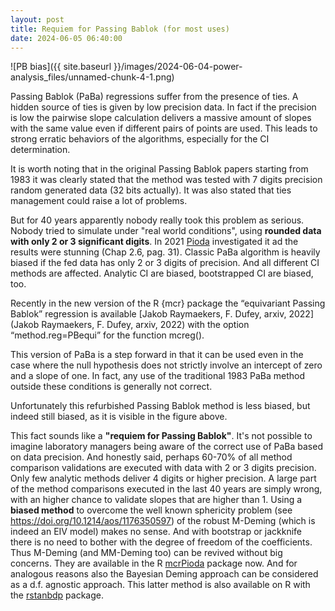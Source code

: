 ```yaml
---
layout: post
title: Requiem for Passing Bablok (for most uses)
date: 2024-06-05 06:40:00
---
```


![PB bias]({{ site.baseurl }}/images/2024-06-04-power-analysis_files/unnamed-chunk-4-1.png)

Passing Bablok (PaBa) regressions suffer from the presence of ties. A hidden source of ties is given by low precision data. In fact if the precision is low the pairwise slope calculation delivers a massive amount of slopes with the same value even if different pairs of points are used. This leads to strong erratic behaviors of the algorithms, especially for the CI determination.

It is worth noting that in the original Passing Bablok papers starting from 1983 it was clearly stated that the method was tested with 7 digits precision random generated data (32 bits actually). It was also stated that ties management could raise a lot of problems.

But for 40 years apparently nobody really took this problem as serious. Nobody tried to simulate under "real world conditions", using **rounded data with only 2 or 3 significant digits**. In 2021 [Pioda](https://arxiv.org/pdf/2105.04628) investigated it ad the results were stunning (Chap 2.6, pag. 31). Classic PaBa algorithm is heavily biased if the fed data has only 2 or 3 digits of precision. And all different CI methods are affected. Analytic CI are biased, bootstrapped CI are biased, too.

Recently in the new version of the R {mcr} package the “equivariant Passing Bablok” regression is available [Jakob Raymaekers, F. Dufey, arxiv, 2022](Jakob Raymaekers, F. Dufey, arxiv, 2022) with the option “method.reg=PBequi” for the function mcreg().

This version of PaBa is a step forward in that it can be used even in the case where the null hypothesis does not strictly involve an intercept of zero and a slope of one. In fact, any use of the traditional 1983 PaBa method outside these conditions is generally not correct.

Unfortunately this refurbished Passing Bablok method is less biased, but indeed still biased, as it is visible in the figure above.

This fact sounds like a **"requiem for Passing Bablok"**. It's not possible to imagine laboratory managers being aware of the correct use of PaBa based on data precision. And honestly said, perhaps 60-70% of all method comparison validations are executed with data with 2 or 3 digits precision. Only few analytic methods deliver 4 digits or higher precision. A large part of the method comparisons executed in the last 40 years are simply wrong, with an higher chance to validate slopes that are higher than 1. Using a **biased method** to overcome the well known sphericity problem (see https://doi.org/10.1214/aos/1176350597) of the robust M-Deming (which is indeed an EIV model) makes no sense. And with bootstrap or jackknife there is no need to bother with the degree of freedom of the coefficients. Thus M-Deming (and MM-Deming too) can be revived without big concerns. They are available in the R [mcrPioda](https://cran.r-project.org/package=mcrPioda) package now. And for analogous reasons also the Bayesian Deming approach can be considered as a d.f. agnostic approach. This latter method is also available on R with the [rstanbdp](https://cran.r-project.org/package=rstanbdp) package.
